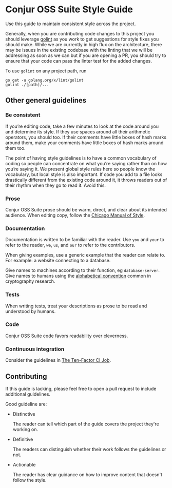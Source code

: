 # Conjur OSS Suite Style Guide

Use this guide to maintain consistent style across the project.

Generally, when you are contributing code changes to this project you should
leverage [golint][golint] as you work to get suggestions for style fixes you
should make. While we are currently in high flux on the architecture, there
may be issues in the existing codebase with the linting that we will be
addressing as soon as we can but if you are opening a PR, you should try
to ensure that your code can pass the linter test for the added changes.

To use `golint` on any project path, run
```
go get -u golang.org/x/lint/golint
golint ./[path]/...
```

## Other general guidelines

### Be consistent

If you’re editing code, take a few minutes to look at the code
around you and determine its style. If they use spaces around all
their arithmetic operators, you should too. If their comments have
little boxes of hash marks around them, make your comments have
little boxes of hash marks around them too.

The point of having style guidelines is to have a common vocabulary
of coding so people can concentrate on what you’re saying rather
than on how you’re saying it. We present global style rules here so
people know the vocabulary, but local style is also important. If
code you add to a file looks drastically different from the existing
code around it, it throws readers out of their rhythm when they go
to read it. Avoid this.

### Prose

Conjur OSS Suite prose should be warm, direct, and clear about its intended
audience. When editing copy, follow the [Chicago Manual of
Style][cmos].

### Documentation

Documentation is written to be familiar with the reader. Use `you` and  `your`
to refer to the reader, `we`, `us`, and `our` to refer to the contributors.

When giving examples, use a generic example that the reader can relate
to. For example: a website connecting to a database.

Give names to machines according to their function, eg
`database-server`. Give names to humans using the [alphabetical
convention][names] common in cryptography research.

### Tests

When writing tests, treat your descriptions as prose to be read and understood
by humans.

### Code

Conjur OSS Suite code favors readability over cleverness.

### Continuous integration

Consider the guidelines in [The Ten-Factor CI Job][10factor].

[cmos]: http://www.chicagomanualofstyle.org/home.html
[names]: https://en.wikipedia.org/wiki/Alice_and_Bob#Cast_of_characters
[10factor]: http://tenfactorci-conjur.herokuapp.com
[golint]: https://github.com/golang/lint

## Contributing

If this guide is lacking, please feel free to open a pull request to
include additional guidelines.

Good guideline are:

* Distinctive

  The reader can tell which part of the guide covers the project
  they're working on.

* Definitive

  The readers can distinguish whether their work follows the
  guidelines or not.

* Actionable

  The reader has clear guidance on how to improve content that doesn't
  follow the style.
